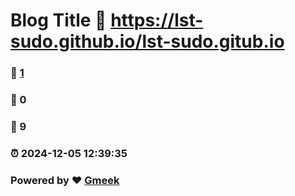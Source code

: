# Blog Title :link: https://lst-sudo.github.io/lst-sudo.gitub.io 
### :page_facing_up: [1](https://lst-sudo.github.io/lst-sudo.gitub.io/tag.html) 
### :speech_balloon: 0 
### :hibiscus: 9 
### :alarm_clock: 2024-12-05 12:39:35 
### Powered by :heart: [Gmeek](https://github.com/Meekdai/Gmeek)
